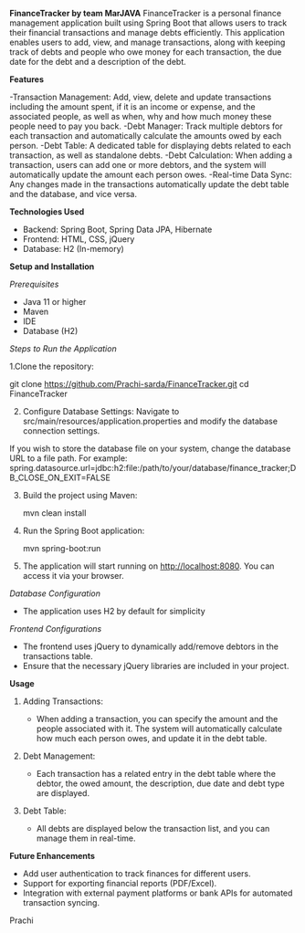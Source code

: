 **FinanceTracker by team MarJAVA**
FinanceTracker is a personal finance management application built using Spring Boot that allows users to track their financial transactions and manage debts efficiently. 
This application enables users to add, view, and manage transactions, along with keeping track of debts and people who owe money for each transaction, the due date for the debt and a description of the debt.

**Features**

-Transaction Management: Add, view, delete and update transactions including the amount spent, if it is an income or expense, and the associated people, as well as when, why and how much money these people need to pay you back.
-Debt Manager: Track multiple debtors for each transaction and automatically calculate the amounts owed by each person.
-Debt Table: A dedicated table for displaying debts related to each transaction, as well as standalone debts.
-Debt Calculation: When adding a transaction, users can add one or more debtors, and the system will automatically update the amount each person owes.
-Real-time Data Sync: Any changes made in the transactions automatically update the debt table and the database, and vice versa.

**Technologies Used**

- Backend: Spring Boot, Spring Data JPA, Hibernate
- Frontend: HTML, CSS, jQuery
- Database: H2 (In-memory)

**Setup and Installation**

*Prerequisites*
- Java 11 or higher
- Maven
- IDE
- Database (H2)

*Steps to Run the Application*

1.Clone the repository:
   
   git clone https://github.com/Prachi-sarda/FinanceTracker.git
   cd FinanceTracker
   
2. Configure Database Settings:
Navigate to src/main/resources/application.properties and modify the database connection settings.

If you wish to store the database file on your system, change the database URL to a file path. For example:
spring.datasource.url=jdbc:h2:file:/path/to/your/database/finance_tracker;DB_CLOSE_ON_EXIT=FALSE

3. Build the project using Maven:
   
   mvn clean install
   

4. Run the Spring Boot application:

   mvn spring-boot:run


5. The application will start running on [http://localhost:8080](http://localhost:8080). You can access it via your browser.

*Database Configuration*
- The application uses H2 by default for simplicity


*Frontend Configurations*
- The frontend uses jQuery to dynamically add/remove debtors in the transactions table.
- Ensure that the necessary jQuery libraries are included in your project.


**Usage**

1. Adding Transactions: 
   - When adding a transaction, you can specify the amount and the people associated with it. The system will automatically calculate how much each person owes, and update it in the debt table.
   
2. Debt Management: 
   - Each transaction has a related entry in the debt table where the debtor, the owed amount, the description, due date and debt type are displayed.
   
3. Debt Table: 
   - All debts are displayed below the transaction list, and you can manage them in real-time.


**Future Enhancements**
- Add user authentication to track finances for different users.
- Support for exporting financial reports (PDF/Excel).
- Integration with external payment platforms or bank APIs for automated transaction syncing.


Prachi